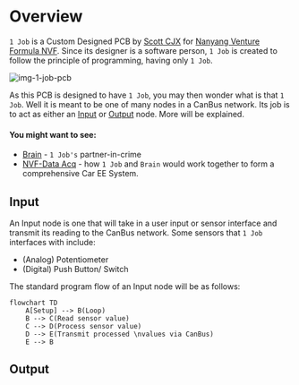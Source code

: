 # Overview

`1 Job` is a Custom Designed PCB by [Scott CJX](https://scott-cjx.github.io) for [Nanyang Venture Formula NVF](https://nanyang-venture-formula.github.io/). Since its designer is a software person, `1 Job` is created to follow the principle of programming, having only `1 Job`.

![img-1-job-pcb](./rsc/img-1-job-pcb.png)

As this PCB is designed to have `1 Job`, you may then wonder what is that `1 Job`. Well it is meant to be one of many nodes in a CanBus network. Its job is to act as either an [Input](#input) or [Output](#output) node. More will be explained.

#### You might want to see:
    
- [Brain](https://scott-cjx.github.io/brain) - `1 Job's` partner-in-crime
- [NVF-Data Acq](https://nanyang-venture-formula.github.io/) - how `1 Job` and `Brain` would work together to form a comprehensive Car EE System.

## Input

An Input node is one that will take in a user input or sensor interface and transmit its reading to the CanBus network. Some sensors that `1 Job` interfaces with include:

- (Analog) Potentiometer
- (Digital) Push Button/ Switch

The standard program flow of an Input node will be as follows:

``` mermaid
flowchart TD
    A[Setup] --> B(Loop)
    B --> C(Read sensor value)
    C --> D(Process sensor value)
    D --> E(Transmit processed \nvalues via CanBus)
    E --> B
```

## Output

